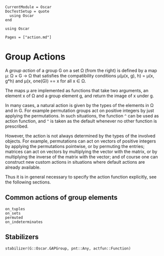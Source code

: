 ```@meta
CurrentModule = Oscar
DocTestSetup = quote
  using Oscar
end
```

```@setup oscar
using Oscar
```

```@contents
Pages = ["action.md"]
```

# Group Actions

A *group action* of a group G on a set Ω (from the right) is defined by
a map μ: Ω × G → Ω that satisfies the compatibility conditions
μ(μ(x, g), h) = μ(x, g*h) and μ(x, one(G)) == x for all x ∈ Ω.

The maps μ are implemented as functions that take two arguments, an element
x of Ω and a group element g, and return the image of x under g.

In many cases, a natural action is given by the types of the elements in Ω
and in G.
For example permutation groups act on positive integers by just applying
the permutations.
In such situations, the function `^` can be used as action function,
and `^` is taken as the default whenever no other function is prescribed.

However, the action is not always determined by the types of the involved
objects.
For example, permutations can act on vectors of positive integers by
applying the permutations pointwise, or by permuting the entries;
matrices can act on vectors by multiplying the vector with the matrix,
or by multiplying the inverse of the matrix with the vector;
and of course one can construct new custom actions in situations where
default actions are already available.

Thus it is in general necessary to specify the action function explicitly,
see the following sections.


## Common actions of group elements

```@docs
on_tuples
on_sets
permuted
on_indeterminates
```

## Stabilizers

```@docs
stabilizer(G::Oscar.GAPGroup, pnt::Any, actfun::Function)
```
